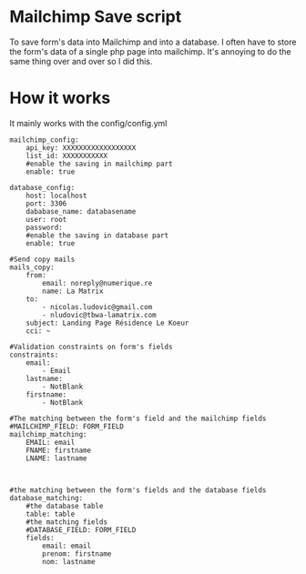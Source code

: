 Mailchimp Save script
=====================
To save form's data into Mailchimp and into a database.
I often have to store the form's data of a single php page into mailchimp. It's annoying to do the same thing over and over so I did this.

How it works
===========
It mainly works with the config/config.yml

```lang
mailchimp_config:
    api_key: XXXXXXXXXXXXXXXXXX
    list_id: XXXXXXXXXXX
    #enable the saving in mailchimp part
    enable: true

database_config:
    host: localhost
    port: 3306
    dababase_name: databasename
    user: root
    password: 
    #enable the saving in database part
    enable: true
     
#Send copy mails
mails_copy:
    from: 
        email: noreply@numerique.re
        name: La Matrix
    to: 
        - nicolas.ludovic@gmail.com
        - nludovic@tbwa-lamatrix.com
    subject: Landing Page Résidence Le Koeur
    cci: ~ 

#Validation constraints on form's fields
constraints:
    email:
        - Email
    lastname:
        - NotBlank
    firstname:
        - NotBlank

#The matching between the form's field and the mailchimp fields
#MAILCHIMP_FIELD: FORM_FIELD
mailchimp_matching:
    EMAIL: email 
    FNAME: firstname
    LNAME: lastname



#the matching between the form's fields and the database fields
database_matching:
    #the database table
    table: table 
    #the matching fields
    #DATABASE_FIELD: FORM_FIELD
    fields:
        email: email
        prenom: firstname
        nom: lastname
```
    

